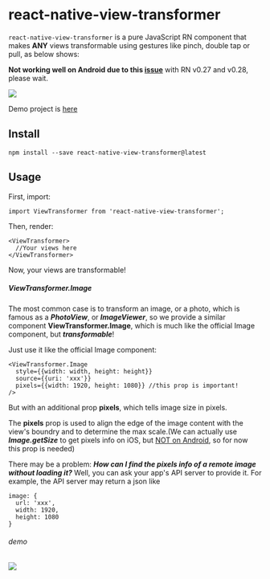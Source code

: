 # react-native-view-transformer

`react-native-view-transformer` is a pure JavaScript RN component that makes **ANY** views transformable using gestures like pinch, double tap or pull, as below shows:

**Not working well on Android due to this [issue](https://github.com/facebook/react-native/issues/8104)** with RN v0.27 and v0.28, please wait.

![](https://raw.githubusercontent.com/yoaicom/react-native-demo/react-native-view-transformer/resources/1.gif)

Demo project is [here](https://github.com/yoaicom/react-native-demo/tree/react-native-view-transformer)

## Install

`npm install --save react-native-view-transformer@latest`

## Usage

First, import:

```
import ViewTransformer from 'react-native-view-transformer';
```

Then, render:

```
<ViewTransformer>
  //Your views here
</ViewTransformer>
```

Now, your views are transformable!

##### ViewTransformer.Image

The most common case is to transform an image, or a photo, which is famous as a ***PhotoView***, or ***ImageViewer***, so we provide a similar component **ViewTransformer.Image**, which is much like the official Image component, but ***transformable***!

 Just use it like the official Image component:

```
<ViewTransformer.Image
  style={{width: width, height: height}}
  source={{uri: 'xxx'}}
  pixels={{width: 1920, height: 1080}} //this prop is important!
/>
```

But with an additional prop **pixels**, which tells image size in pixels. 

The **pixels** prop is used to align the edge of the image content with the view's boundry and to determine the max scale.(We can actually use ***Image.getSize*** to get pixels info on iOS, but [NOT on Android](https://github.com/facebook/react-native/issues/5838), so for now this prop is needed)

There may be a problem: ***How can I find the pixels info of a remote image without loading it?*** Well, you can ask your app's API server to provide it. For example, the API server may return a json like

```
image: {
  url: 'xxx',
  width: 1920,
  height: 1080
}
```

###### demo

![](https://raw.githubusercontent.com/yoaicom/react-native-demo/react-native-view-transformer/resources/2.gif)





